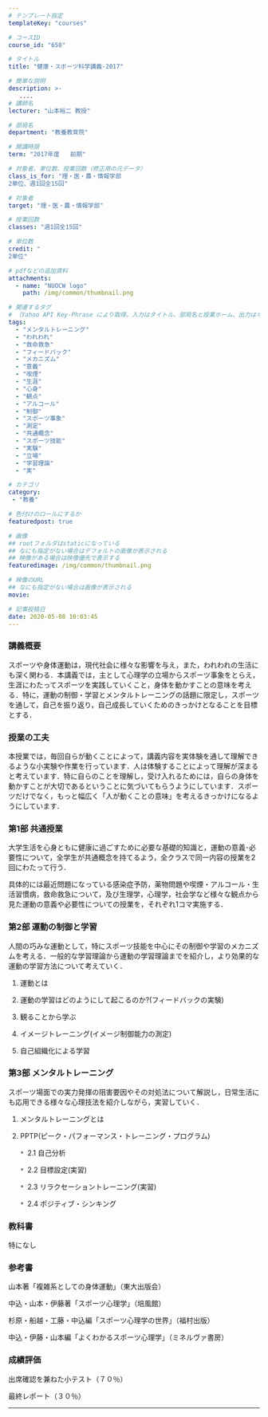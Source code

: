 ```yaml
---
# テンプレート指定
templateKey: "courses"

# コースID
course_id: "650"

# タイトル
title: "健康・スポーツ科学講義-2017"

# 簡単な説明
description: >-
   ....
# 講師名
lecturer: "山本裕二 教授"

# 部局名
department: "教養教育院"

# 開講時限
term: "2017年度	前期"

# 対象者、単位数、授業回数（修正用の元データ）
class_is_for: "理・医・農・情報学部
2単位、週1回全15回"

# 対象者
target: "理・医・農・情報学部"

# 授業回数
classes: "週1回全15回"

# 単位数
credit: "
2単位"

# pdfなどの追加資料
attachments:
  - name: "NUOCW logo" 
    path: /img/common/thumbnail.png

# 関連するタグ
# （Yahoo API Key-Phrase により取得。入力はタイトル、部局名と授業ホーム、出力はキーフレーズ（tags））
tags:
  - "メンタルトレーニング"
  - "われわれ"
  - "救命救急"
  - "フィードバック"
  - "メカニズム"
  - "意義"
  - "喫煙"
  - "生涯"
  - "心身"
  - "観点"
  - "アルコール"
  - "制御"
  - "スポーツ事象"
  - "測定"
  - "共通概念"
  - "スポーツ技能"
  - "実験"
  - "立場"
  - "学習理論"
  - "実"

# カテゴリ
category:
 - "教養"

# 色付けのロールにするか
featuredpost: true

# 画像
## rootフォルダはstaticになっている
## なにも指定がない場合はデフォルトの画像が表示される
## 映像がある場合は映像優先で表示する
featuredimage: /img/common/thumbnail.png

# 映像のURL
## なにも指定がない場合は画像が表示される
movie: 

# 記事投稿日
date: 2020-05-08 10:03:45
---
```


### 講義概要
スポーツや身体運動は，現代社会に様々な影響を与え，また，われわれの生活にも深く関わる．本講義では，主として心理学の立場からスポーツ事象をとらえ，生涯にわたってスポーツを実践していくこと，身体を動かすことの意味を考える．特に，運動の制御・学習とメンタルトレーニングの話題に限定し，スポーツを通して，自己を振り返り，自己成長していくためのきっかけとなることを目標とする．


### 授業の工夫
本授業では，毎回自らが動くことによって，講義内容を実体験を通して理解できるような小実験や作業を行っています．人は体験することによって理解が深まると考えています．特に自らのことを理解し，受け入れるためには，自らの身体を動かすことが大切であるということに気づいてもらうようにしています．スポーツだけでなく，もっと幅広く「人が動くことの意味」を考えるきっかけになるようにしています．







### 第1部 共通授業
  大学生活を心身ともに健康に過ごすために必要な基礎的知識と，運動の意義･必要性について，全学生が共通概念を持てるよう，全クラスで同一内容の授業を2回にわたって行う．
	
  具体的には最近問題になっている感染症予防，薬物問題や喫煙・アルコール・生活習慣病，救命救急について，及び生理学，心理学，社会学など様々な観点から見た運動の意義や必要性についての授業を，それぞれ1コマ実施する．
	
### 第2部 運動の制御と学習
  人間の巧みな運動として，特にスポーツ技能を中心にその制御や学習のメカニズムを考える．一般的な学習理論から運動の学習理論までを紹介し，より効果的な運動の学習方法について考えていく．
	
1. 運動とは

2. 運動の学習はどのようにして起こるのか?(フィードバックの実験)

3. 観ることから学ぶ

4. イメージトレーニング(イメージ制御能力の測定)

5. 自己組織化による学習
 
### 第3部 メンタルトレーニング
  スポーツ場面での実力発揮の阻害要因やその対処法について解説し，日常生活にも応用できる様々な心理技法を紹介しながら，実習していく．
	
1. メンタルトレーニングとは

2. PPTP(ピーク・パフォーマンス・トレーニング・プログラム)

     `* `2.1 自己分析
		 
     `* `2.2 目標設定(実習)
		 
     `* `2.3 リラクセーショントレーニング(実習)
		 
     `* `2.4 ポジティブ・シンキング
		 
### 教科書
特になし

### 参考書
<p>山本著「複雑系としての身体運動」（東大出版会）</p>
<p>中込・山本・伊藤著「スポーツ心理学」（培風館）</p>
<p>杉原・船越・工藤・中込編「スポーツ心理学の世界」（福村出版）</p>
<p>中込・伊藤・山本編「よくわかるスポーツ心理学」（ミネルヴァ書房）</p>











### 成績評価

<p>出席確認を兼ねた小テスト（７０％）</p>
<p>最終レポート（３０％）</p>






-----